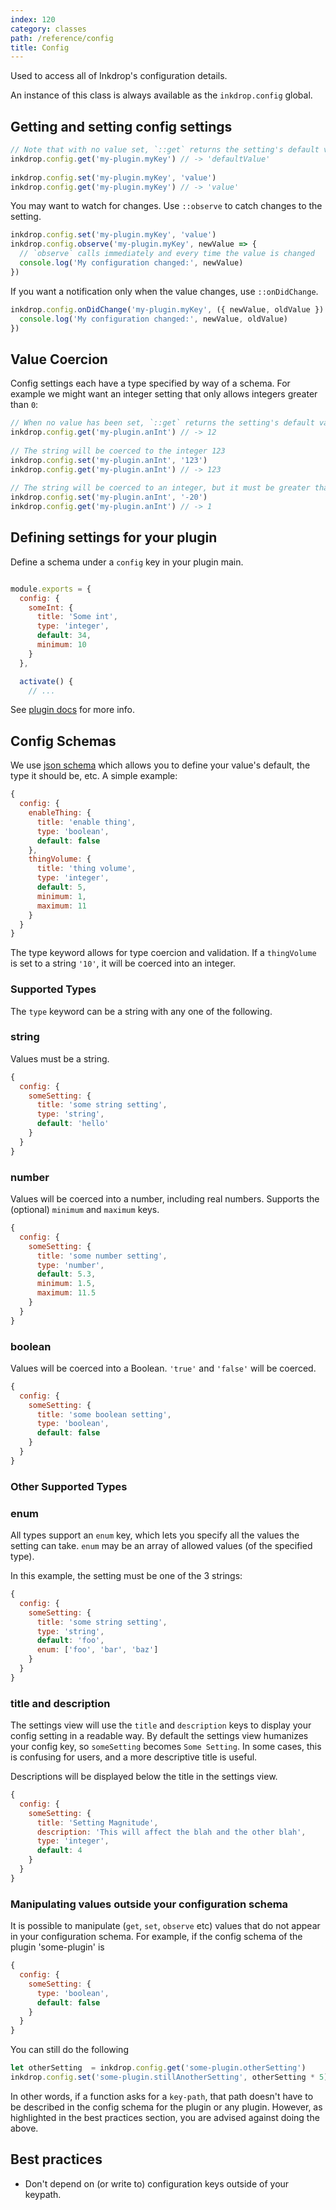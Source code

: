 ```yaml
---
index: 120
category: classes
path: /reference/config
title: Config
---
```


Used to access all of Inkdrop's configuration details.

An instance of this class is always available as the `inkdrop.config` global.

## Getting and setting config settings

```js
// Note that with no value set, `::get` returns the setting's default value. 
inkdrop.config.get('my-plugin.myKey') // -> 'defaultValue' 
 
inkdrop.config.set('my-plugin.myKey', 'value')
inkdrop.config.get('my-plugin.myKey') // -> 'value' 
```

You may want to watch for changes. Use `::observe` to catch changes to the setting.

```js
inkdrop.config.set('my-plugin.myKey', 'value')
inkdrop.config.observe('my-plugin.myKey', newValue => {
  // `observe` calls immediately and every time the value is changed 
  console.log('My configuration changed:', newValue)
})
```

If you want a notification only when the value changes, use `::onDidChange`.

```js
inkdrop.config.onDidChange('my-plugin.myKey', ({ newValue, oldValue }) => {
  console.log('My configuration changed:', newValue, oldValue)
})
```

## Value Coercion

Config settings each have a type specified by way of a schema.
For example we might want an integer setting that only allows integers greater than `0`:

```js
// When no value has been set, `::get` returns the setting's default value 
inkdrop.config.get('my-plugin.anInt') // -> 12 
 
// The string will be coerced to the integer 123 
inkdrop.config.set('my-plugin.anInt', '123')
inkdrop.config.get('my-plugin.anInt') // -> 123 
 
// The string will be coerced to an integer, but it must be greater than 0, so is set to 1 
inkdrop.config.set('my-plugin.anInt', '-20')
inkdrop.config.get('my-plugin.anInt') // -> 1 
```

## Defining settings for your plugin

Define a schema under a `config` key in your plugin main.

```js

module.exports = {
  config: {
    someInt: {
      title: 'Some int',
      type: 'integer',
      default: 34,
      minimum: 10
    }
  },

  activate() {
    // ...
```

See [plugin docs](/manual/plugin-word-count) for more info.

## Config Schemas

We use [json schema](http://json-schema.org/) which allows you to define your value's default, the type it should be, etc. A simple example:

```js
{
  config: {
    enableThing: {
      title: 'enable thing',
      type: 'boolean',
      default: false
    },
    thingVolume: {
      title: 'thing volume',
      type: 'integer',
      default: 5,
      minimum: 1,
      maximum: 11
    }
  }
}
```

The type keyword allows for type coercion and validation.
If a `thingVolume` is set to a string `'10'`, it will be coerced into an integer.

### Supported Types

The `type` keyword can be a string with any one of the following.

### string

Values must be a string.

```js
{
  config: {
    someSetting: {
      title: 'some string setting',
      type: 'string',
      default: 'hello'
    }
  }
}
```

### number

Values will be coerced into a number, including real numbers. Supports the (optional) `minimum` and `maximum` keys.

```js
{
  config: {
    someSetting: {
      title: 'some number setting',
      type: 'number',
      default: 5.3,
      minimum: 1.5,
      maximum: 11.5
    }
  }
}
```

### boolean

Values will be coerced into a Boolean.
`'true'` and `'false'` will be coerced.

```js
{
  config: {
    someSetting: {
      title: 'some boolean setting',
      type: 'boolean',
      default: false
    }
  }
}
```

### Other Supported Types

### enum

All types support an `enum` key, which lets you specify all the values the setting can take.
`enum` may be an array of allowed values (of the specified type).

In this example, the setting must be one of the 3 strings:

```js
{
  config: {
    someSetting: {
      title: 'some string setting',
      type: 'string',
      default: 'foo',
      enum: ['foo', 'bar', 'baz']
    }
  }
}
```

### title and description

The settings view will use the `title` and `description` keys to display your config setting in a readable way.
By default the settings view humanizes your config key, so `someSetting` becomes `Some Setting`.
In some cases, this is confusing for users, and a more descriptive title is useful.

Descriptions will be displayed below the title in the settings view.

```js
{
  config: {
    someSetting: {
      title: 'Setting Magnitude',
      description: 'This will affect the blah and the other blah',
      type: 'integer',
      default: 4
    }
  }
}
```

### Manipulating values outside your configuration schema

It is possible to manipulate (`get`, `set`, `observe` etc) values that do not appear in your configuration schema. For example, if the config schema of the plugin 'some-plugin' is

```js
{
  config: {
    someSetting: {
      type: 'boolean',
      default: false
    }
  }
}
```

You can still do the following

```js
let otherSetting  = inkdrop.config.get('some-plugin.otherSetting')
inkdrop.config.set('some-plugin.stillAnotherSetting', otherSetting * 5)
```

In other words, if a function asks for a `key-path`, that path doesn't have to be described in the config schema for the plugin or any plugin.
However, as highlighted in the best practices section, you are advised against doing the above.


## Best practices

* Don't depend on (or write to) configuration keys outside of your keypath.

